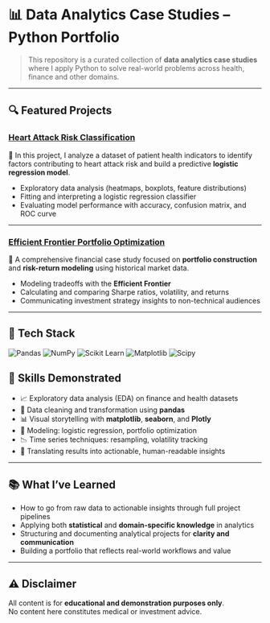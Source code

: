 # 📊 Data Analytics Case Studies – Python Portfolio

> This repository is a curated collection of **data analytics case studies** where I apply Python to solve real-world problems across health, finance and other domains.

---

## 🔍 Featured Projects

### **[Heart Attack Risk Classification](./general/heart_attack_rate/)**

📌 In this project, I analyze a dataset of patient health indicators to identify factors contributing to heart attack risk and build a predictive **logistic regression model**.

- Exploratory data analysis (heatmaps, boxplots, feature distributions)
- Fitting and interpreting a logistic regression classifier
- Evaluating model performance with accuracy, confusion matrix, and ROC curve

---

### **[Efficient Frontier Portfolio Optimization](./finance/4_efficient_frontier/)**

📌 A comprehensive financial case study focused on **portfolio construction** and **risk-return modeling** using historical market data.

- Modeling tradeoffs with the **Efficient Frontier**
- Calculating and comparing Sharpe ratios, volatility, and returns
- Communicating investment strategy insights to non-technical audiences

---

## 🧰 Tech Stack

![Pandas](https://img.shields.io/badge/Pandas-150458?style=for-the-badge&logo=pandas&logoColor=white)
![NumPy](https://img.shields.io/badge/NumPy-013243?style=for-the-badge&logo=numpy&logoColor=white)
![Scikit Learn](https://img.shields.io/badge/scikit--learn-F7931E?style=for-the-badge&logo=scikit-learn&logoColor=white)
![Matplotlib](https://img.shields.io/badge/Matplotlib-%23ffffff.svg?style=for-the-badge&logo=Matplotlib&logoColor=black)
![Scipy](https://img.shields.io/badge/SciPy-%230C55A5.svg?style=for-the-badge&logo=scipy&logoColor=%white)

## 💼 Skills Demonstrated

- 📈 Exploratory data analysis (EDA) on finance and health datasets  
- 🧹 Data cleaning and transformation using **pandas**  
- 📊 Visual storytelling with **matplotlib**, **seaborn**, and **Plotly**  
- 🤖 Modeling: logistic regression, portfolio optimization  
- 📉 Time series techniques: resampling, volatility tracking  
- 💬 Translating results into actionable, human-readable insights

---

## 📚 What I’ve Learned

- How to go from raw data to actionable insights through full project pipelines  
- Applying both **statistical** and **domain-specific knowledge** in analytics  
- Structuring and documenting analytical projects for **clarity and communication**  
- Building a portfolio that reflects real-world workflows and value

---

## ⚠️ Disclaimer

All content is for **educational and demonstration purposes only**.  
No content here constitutes medical or investment advice.
